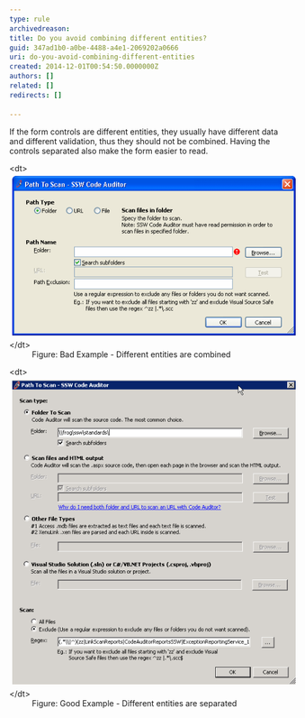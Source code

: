 ```yaml
---
type: rule
archivedreason: 
title: Do you avoid combining different entities?
guid: 347ad1b0-a0be-4488-a4e1-2069202a0666
uri: do-you-avoid-combining-different-entities
created: 2014-12-01T00:54:50.0000000Z
authors: []
related: []
redirects: []

---
```


If the form controls are different entities, they usually have different  data and different validation, thus they should not be combined.
                    Having the controls separated also make the form easier to read.

<!--endintro-->
<dl class="badImage">&lt;dt&gt;
      <img alt="Different entities are combined." src="../../assets/AvoidCombiningBad.gif" style="margin:5px;">
   &lt;/dt&gt;<dd>Figure: Bad Example - Different entities are combined</dd></dl><dl class="goodImage">&lt;dt&gt;
      <img alt="Different entities are separated." src="../../assets/AvoidCombiningGood.gif" style="margin:5px;">
   &lt;/dt&gt;<dd>Figure: Good Example - Different entities are separated</dd></dl>
